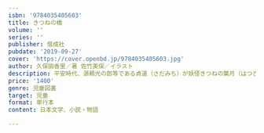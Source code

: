 ```yaml
---
isbn: '9784035405603'
title: きつねの橋
volume: ''
series: ''
publisher: 偕成社
pubdate: '2019-09-27'
cover: 'https://cover.openbd.jp/9784035405603.jpg'
author: 久保田香里／著 佐竹美保／イラスト
description: 平安時代、源頼光の郎等である貞道（さだみち）が妖怪きつねの葉月（はつき）と不遇の姫を助けたり盗賊を捕まえたりと大活躍。
price: '1400'
genre: 児童図書
target: 児童
format: 単行本
content: 日本文学、小説・物語

---
```

